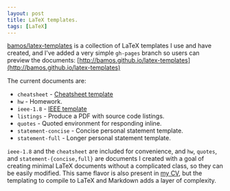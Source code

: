 ```yaml
---
layout: post
title: LaTeX templates.
tags: [LaTeX]
---
```


[bamos/latex-templates][repo] is a collection of
LaTeX templates I use and have created,
and I've added a very simple `gh-pages` branch so users
can preview the documents:
[http://bamos.github.io/latex-templates](http://bamos.github.io/latex-templates)

The current documents are:

+ `cheatsheet` - [Cheatsheet template][cheatsheet]
+ `hw` - Homework.
+ `ieee-1.8` - [IEEE template][ieee]
+ `listings` - Produce a PDF with source code listings.
+ `quotes` - Quoted environment for responding inline.
+ `statement-concise` - Concise personal statement template.
+ `statement-full` - Longer personal statement template.

`ieee-1.8` and the `cheatsheet` are included for convenience,
and `hw`, `quotes`, and `statement-{concise,full}` are documents
I created with a goal of creating minimal LaTeX documents without
a complicated class, so they can be easily modified.
This same flavor is also present in [my CV][cv],
but the templating to compile to LaTeX and Markdown
adds a layer of complexity.

[repo]: https://github.com/bamos/latex-templates
[cheatsheet]: http://www.stdout.org/~winston/latex/
[ieee]: http://www.ctan.org/tex-archive/macros/latex2e/contrib/IEEEtran/
[cv]: https://github.com/bamos/cv/tree/master/tmpl
